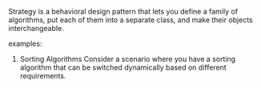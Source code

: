 Strategy is a behavioral design pattern that lets you define a family of algorithms, put each of them into a separate class, and make their objects interchangeable.

examples:
1.  Sorting Algorithms
    Consider a scenario where you have a sorting algorithm that can be switched dynamically based on different requirements.